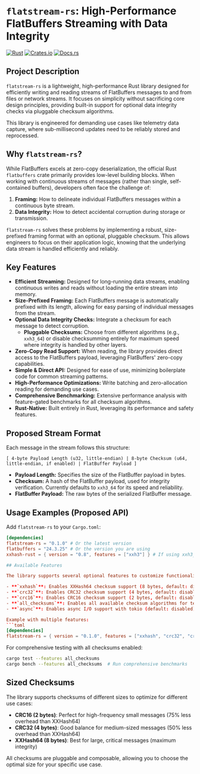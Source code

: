 # `flatstream-rs`: High-Performance FlatBuffers Streaming with Data Integrity

[![Rust](https://github.com/dallasmarlow/flatstream-rs/actions/workflows/rust.yml/badge.svg)](https://github.com/dallasmarlow/flatstream-rs/actions/workflows/rust.yml)
[![Crates.io](https://img.shields.io/crates/v/flatstream-rs.svg)](https://crates.io/crates/flatstream-rs)
[![Docs.rs](https://docs.rs/flatstream-rs/badge.svg)](https://docs.rs/flatstream-rs)

## Project Description

`flatstream-rs` is a lightweight, high-performance Rust library designed for efficiently writing and reading streams of FlatBuffers messages to and from files or network streams. It focuses on simplicity without sacrificing core design principles, providing built-in support for optional data integrity checks via pluggable checksum algorithms.

This library is engineered for demanding use cases like telemetry data capture, where sub-millisecond updates need to be reliably stored and reprocessed.

## Why `flatstream-rs`?

While FlatBuffers excels at zero-copy deserialization, the official Rust `flatbuffers` crate primarily provides low-level building blocks. When working with continuous streams of messages (rather than single, self-contained buffers), developers often face the challenge of:

1.  **Framing:** How to delineate individual FlatBuffers messages within a continuous byte stream.
2.  **Data Integrity:** How to detect accidental corruption during storage or transmission.

`flatstream-rs` solves these problems by implementing a robust, size-prefixed framing format with an optional, pluggable checksum. This allows engineers to focus on their application logic, knowing that the underlying data stream is handled efficiently and reliably.

## Key Features

* **Efficient Streaming:** Designed for long-running data streams, enabling continuous writes and reads without loading the entire stream into memory.
* **Size-Prefixed Framing:** Each FlatBuffers message is automatically prefixed with its length, allowing for easy parsing of individual messages from the stream.
* **Optional Data Integrity Checks:** Integrate a checksum for each message to detect corruption.
    * **Pluggable Checksums:** Choose from different algorithms (e.g., `xxh3_64`) or disable checksumming entirely for maximum speed where integrity is handled by other layers.
* **Zero-Copy Read Support:** When reading, the library provides direct access to the FlatBuffers payload, leveraging FlatBuffers' zero-copy capabilities.
* **Simple & Direct API:** Designed for ease of use, minimizing boilerplate code for common streaming patterns.
* **High-Performance Optimizations:** Write batching and zero-allocation reading for demanding use cases.
* **Comprehensive Benchmarking:** Extensive performance analysis with feature-gated benchmarks for all checksum algorithms.
* **Rust-Native:** Built entirely in Rust, leveraging its performance and safety features.

## Proposed Stream Format

Each message in the stream follows this structure:

`[ 4-byte Payload Length (u32, little-endian) | 8-byte Checksum (u64, little-endian, if enabled) | FlatBuffer Payload ]`

* **Payload Length:** Specifies the size of the FlatBuffer payload in bytes.
* **Checksum:** A hash of the FlatBuffer payload, used for integrity verification. Currently defaults to `xxh3_64` for its speed and reliability.
* **FlatBuffer Payload:** The raw bytes of the serialized FlatBuffer message.

## Usage Examples (Proposed API)

Add `flatstream-rs` to your `Cargo.toml`:

```toml
[dependencies]
flatstream-rs = "0.1.0" # Or the latest version
flatbuffers = "24.3.25" # Or the version you are using
xxhash-rust = { version = "0.8", features = ["xxh3"] } # If using xxh3_64

## Available Features

The library supports several optional features to customize functionality:

- **`xxhash`**: Enables XXHash64 checksum support (8 bytes, default: disabled)
- **`crc32`**: Enables CRC32 checksum support (4 bytes, default: disabled)
- **`crc16`**: Enables CRC16 checksum support (2 bytes, default: disabled)
- **`all_checksums`**: Enables all available checksum algorithms for testing and development
- **`async`**: Enables async I/O support with tokio (default: disabled)

Example with multiple features:
```toml
[dependencies]
flatstream-rs = { version = "0.1.0", features = ["xxhash", "crc32", "crc16"] }
```

For comprehensive testing with all checksums enabled:
```bash
cargo test --features all_checksums
cargo bench --features all_checksums  # Run comprehensive benchmarks
```

## Sized Checksums

The library supports checksums of different sizes to optimize for different use cases:

- **CRC16 (2 bytes)**: Perfect for high-frequency small messages (75% less overhead than XXHash64)
- **CRC32 (4 bytes)**: Good balance for medium-sized messages (50% less overhead than XXHash64)  
- **XXHash64 (8 bytes)**: Best for large, critical messages (maximum integrity)

All checksums are pluggable and composable, allowing you to choose the optimal size for your specific use case.
